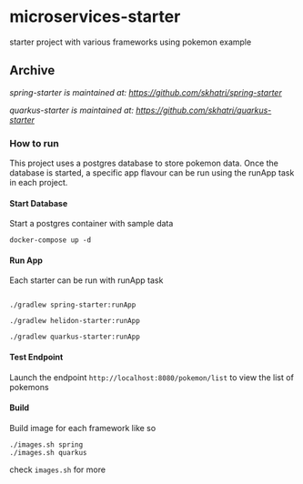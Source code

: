 # microservices-starter
starter project with various frameworks using pokemon example

## Archive

*spring-starter is maintained at: https://github.com/skhatri/spring-starter*

*quarkus-starter is maintained at: https://github.com/skhatri/quarkus-starter*


### How to run
This project uses a postgres database to store pokemon data. Once the database is started,
a specific app flavour can be run using the runApp task in each project. 

#### Start Database
Start a postgres container with sample data

```shell 
docker-compose up -d
```


#### Run App
Each starter can be run with runApp task
```shell

./gradlew spring-starter:runApp 

./gradlew helidon-starter:runApp

./gradlew quarkus-starter:runApp

```

#### Test Endpoint
Launch the endpoint ```http://localhost:8080/pokemon/list``` to view the list of pokemons

#### Build

Build image for each framework like so
```
./images.sh spring
./images.sh quarkus
```

check ```images.sh``` for more


